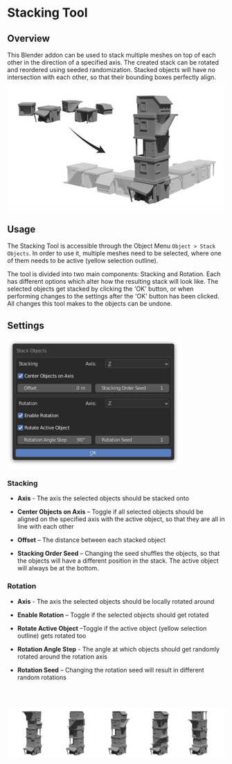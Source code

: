 # Stacking Tool
## Overview
This Blender addon can be used to stack multiple meshes on top of each other in the direction of a specified axis. The created stack can be rotated and reordered using seeded randomization. Stacked objects will have no intersection with each other, so that their bounding boxes perfectly align.

![Stacking_Tool_Overview Image](https://github.com/flo-wolf/blender-stacking-tool/blob/master/images/stacking_tool_process_showcase_s.png?raw=true)

## Usage
The Stacking Tool is accessible through the Object Menu `Object > Stack Objects`. In order to use it, multiple meshes need to be selected, where one of them needs to be active (yellow selection outline).

The tool is divided into two main components: Stacking and Rotation. Each has different options which alter how the resulting stack will look like. The selected objects get stacked by clicking the 'OK' button, or when performing changes to the settings after the 'OK' button has been clicked. All changes this tool makes to the objects can be undone.


## Settings

![Stacking_Tool_Panel_Image](https://github.com/flo-wolf/blender-stacking-tool/blob/master/images/stacking_tool_panel_shadow.png?raw=true)

### Stacking
- **Axis** - The axis the selected objects should be stacked onto

- **Center Objects on Axis** – Toggle if all selected objects should be aligned on the specified axis with the active object, so that they are all in line with each other

- **Offset** – The distance between each stacked object

- **Stacking Order Seed** – Changing the seed shuffles the objects, so that the objects will have a different position in the stack. The active object will always be at the bottom.


### Rotation
- **Axis** - The axis the selected objects should be locally rotated around

- **Enable Rotation** – Toggle if the selected objects should get rotated

- **Rotate Active Object** –Toggle if the active object (yellow selection outline) gets rotated too

- **Rotation Angle Step** - The angle at which objects should get randomly rotated around the rotation axis

- **Rotation Seed** – Changing the rotation seed will result in different random rotations 


<br/><br/>


![Stacking_Tool_Overview Image](https://github.com/flo-wolf/blender-stacking-tool/blob/master/images/stacking_tool_stacks_showcase_m.png?raw=true)


